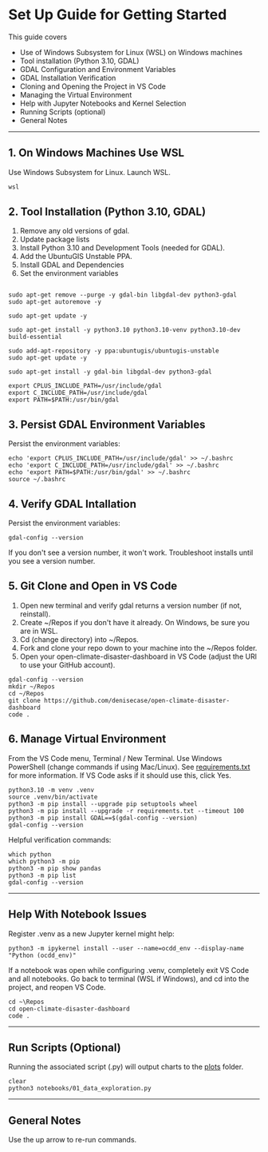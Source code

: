 # Set Up Guide for Getting Started

This guide covers

- Use of Windows Subsystem for Linux (WSL) on Windows machines
- Tool installation (Python 3.10, GDAL)
- GDAL Configuration and Environment Variables
- GDAL Installation Verification
- Cloning and Opening the Project in VS Code
- Managing the Virtual Environment
- Help with Jupyter Notebooks and Kernel Selection
- Running Scripts (optional)
- General Notes

---

## 1. On Windows Machines Use WSL

Use Windows Subsystem for Linux. Launch WSL. 

```powershell
wsl
```

## 2. Tool Installation (Python 3.10, GDAL)

1. Remove any old versions of gdal.
2. Update package lists
3. Install Python 3.10 and Development Tools (needed for GDAL).
4. Add the UbuntuGIS Unstable PPA.
5. Install GDAL and Dependencies
6. Set the environment variables

```shell

sudo apt-get remove --purge -y gdal-bin libgdal-dev python3-gdal
sudo apt-get autoremove -y

sudo apt-get update -y

sudo apt-get install -y python3.10 python3.10-venv python3.10-dev build-essential

sudo add-apt-repository -y ppa:ubuntugis/ubuntugis-unstable
sudo apt-get update -y

sudo apt-get install -y gdal-bin libgdal-dev python3-gdal

export CPLUS_INCLUDE_PATH=/usr/include/gdal
export C_INCLUDE_PATH=/usr/include/gdal
export PATH=$PATH:/usr/bin/gdal
```

## 3. Persist GDAL Environment Variables

Persist the environment variables:

```shell
echo 'export CPLUS_INCLUDE_PATH=/usr/include/gdal' >> ~/.bashrc
echo 'export C_INCLUDE_PATH=/usr/include/gdal' >> ~/.bashrc
echo 'export PATH=$PATH:/usr/bin/gdal' >> ~/.bashrc
source ~/.bashrc
```

## 4. Verify GDAL Intallation

Persist the environment variables:

```shell
gdal-config --version
```

If you don't see a version number, it won't work. 
Troubleshoot installs until you see a version number. 

## 5. Git Clone and Open in VS Code

1. Open new terminal and verify gdal returns a version number (if not, reinstall).
2. Create ~/Repos if you don't have it already. On Windows, be sure you are in WSL.
3. Cd (change directory) into ~/Repos.
4. Fork and clone your repo down to your machine into the ~/Repos folder.
5. Open your open-climate-disaster-dashboard in VS Code (adjust the URl to use your GitHub account). 


```shell
gdal-config --version
mkdir ~/Repos
cd ~/Repos
git clone https://github.com/denisecase/open-climate-disaster-dashboard
code .
```



## 6. Manage Virtual Environment

From the VS Code menu, Terminal / New Terminal. Use Windows PowerShell (change commands if using Mac/Linux). 
See [requirements.txt](requirements.txt) for more information. 
If VS Code asks if it should use this, click Yes. 

```shell
python3.10 -m venv .venv
source .venv/bin/activate
python3 -m pip install --upgrade pip setuptools wheel
python3 -m pip install --upgrade -r requirements.txt --timeout 100
python3 -m pip install GDAL==$(gdal-config --version)
gdal-config --version
```

Helpful verification commands:

```shell
which python
which python3 -m pip
python3 -m pip show pandas
python3 -m pip list
gdal-config --version
```

---

## Help With Notebook Issues

Register .venv as a new Jupyter kernel might help: 

```shell
python3 -m ipykernel install --user --name=ocdd_env --display-name "Python (ocdd_env)"
```

If a notebook was open while configuring .venv, completely exit VS Code and all notebooks. 
Go back to terminal (WSL if Windows), and cd into the project, and reopen VS Code. 

```shell
cd ~\Repos
cd open-climate-disaster-dashboard
code .
```

---

## Run Scripts (Optional)

Running the associated script (.py) will output charts to the [plots](plots/) folder.

```shell
clear
python3 notebooks/01_data_exploration.py
```

---

## General Notes

Use the up arrow to re-run commands. 
